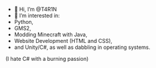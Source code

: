 - 👋 Hi, I’m @T4R1N
- 👀 I’m interested in:
-  Python,
-  GMS2, 
-  Modding Minecraft with Java, 
-  Website Development (HTML and CSS), 
-  and Unity/C#, as well as dabbling in operating systems.

(I hate C# with a burning passion)
